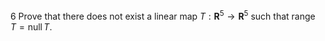 6 Prove that there does not exist a linear map $T: \mathbf{R}^{5} \rightarrow \mathbf{R}^{5}$ such that
range $T=\operatorname{null} T$.
